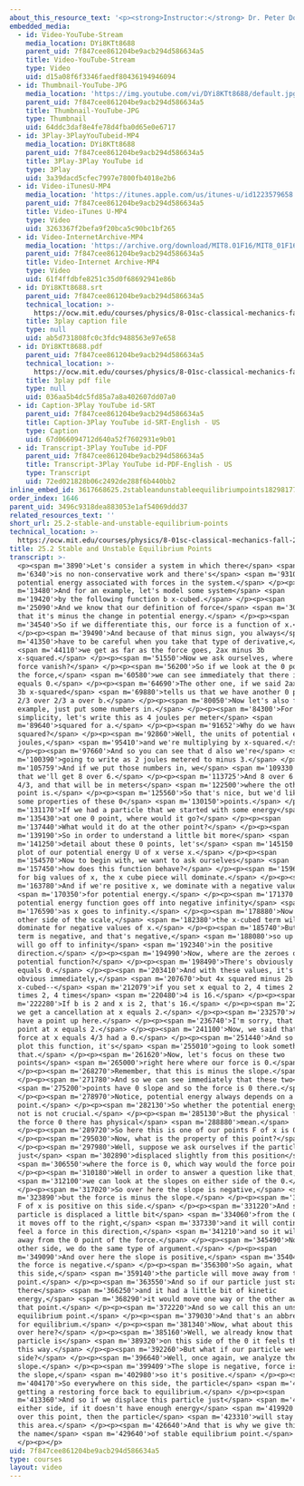 ```yaml
---
about_this_resource_text: '<p><strong>Instructor:</strong> Dr. Peter Dourmashkin</p>'
embedded_media:
  - id: Video-YouTube-Stream
    media_location: DYi8KTt8688
    parent_uid: 7f847cee861204be9acb294d586634a5
    title: Video-YouTube-Stream
    type: Video
    uid: d15a08f6f3346faedf80436194946094
  - id: Thumbnail-YouTube-JPG
    media_location: 'https://img.youtube.com/vi/DYi8KTt8688/default.jpg'
    parent_uid: 7f847cee861204be9acb294d586634a5
    title: Thumbnail-YouTube-JPG
    type: Thumbnail
    uid: 64ddc3daf8e4fe78d4fba0d65e0e6717
  - id: 3Play-3PlayYouTubeid-MP4
    media_location: DYi8KTt8688
    parent_uid: 7f847cee861204be9acb294d586634a5
    title: 3Play-3Play YouTube id
    type: 3Play
    uid: 3a39dacd5cfec7997e7800fb4018e2b6
  - id: Video-iTunesU-MP4
    media_location: 'https://itunes.apple.com/us/itunes-u/id1223579658'
    parent_uid: 7f847cee861204be9acb294d586634a5
    title: Video-iTunes U-MP4
    type: Video
    uid: 3263367f2befa9f20bca5c90bc1bf265
  - id: Video-InternetArchive-MP4
    media_location: 'https://archive.org/download/MIT8.01F16/MIT8_01F16_L25v02_360p.mp4'
    parent_uid: 7f847cee861204be9acb294d586634a5
    title: Video-Internet Archive-MP4
    type: Video
    uid: 61f4ffdbfe8251c35d0f68692941e86b
  - id: DYi8KTt8688.srt
    parent_uid: 7f847cee861204be9acb294d586634a5
    technical_location: >-
      https://ocw.mit.edu/courses/physics/8-01sc-classical-mechanics-fall-2016/week-8-potential-energy-and-energy-conservation/25.2-stable-and-unstable-equilibrium-points/25.2-stable-and-unstable-equilibrium-points/DYi8KTt8688.srt
    title: 3play caption file
    type: null
    uid: ab5d731808fc0c3fdc9488563e97e658
  - id: DYi8KTt8688.pdf
    parent_uid: 7f847cee861204be9acb294d586634a5
    technical_location: >-
      https://ocw.mit.edu/courses/physics/8-01sc-classical-mechanics-fall-2016/week-8-potential-energy-and-energy-conservation/25.2-stable-and-unstable-equilibrium-points/25.2-stable-and-unstable-equilibrium-points/DYi8KTt8688.pdf
    title: 3play pdf file
    type: null
    uid: 036aa5b4dc5fd85a7a8a402607dd07a0
  - id: Caption-3Play YouTube id-SRT
    parent_uid: 7f847cee861204be9acb294d586634a5
    title: Caption-3Play YouTube id-SRT-English - US
    type: Caption
    uid: 67d066094712d640a52f7602931e9b01
  - id: Transcript-3Play YouTube id-PDF
    parent_uid: 7f847cee861204be9acb294d586634a5
    title: Transcript-3Play YouTube id-PDF-English - US
    type: Transcript
    uid: 72ed021828b06c2492de288f6b440bb2
inline_embed_id: 3617668625.2stableandunstableequilibriumpoints18298177
order_index: 1646
parent_uid: 3496c9318dea883053e1af54069ddd37
related_resources_text: ''
short_url: 25.2-stable-and-unstable-equilibrium-points
technical_location: >-
  https://ocw.mit.edu/courses/physics/8-01sc-classical-mechanics-fall-2016/week-8-potential-energy-and-energy-conservation/25.2-stable-and-unstable-equilibrium-points/25.2-stable-and-unstable-equilibrium-points
title: 25.2 Stable and Unstable Equilibrium Points
transcript: >-
  <p><span m='3890'>Let's consider a system in which there</span> <span
  m='6340'>is no non-conservative work and there's</span> <span m='9310'>a
  potential energy associated with forces in the system.</span> </p><p><span
  m='13480'>And for an example, let's model some system</span> <span
  m='19420'>by the following function b x-cubed.</span> </p><p><span
  m='25090'>And we know that our definition of force</span> <span m='30250'>is
  that it's minus the change in potential energy.</span> </p><p><span
  m='34540'>So if we differentiate this, our force is a function of x.</span>
  </p><p><span m='39490'>And because of that minus sign, you always</span> <span
  m='41350'>have to be careful when you take that type of derivative,</span>
  <span m='44110'>we get as far as the force goes, 2ax minus 3b
  x-squared.</span> </p><p><span m='51550'>Now we ask ourselves, where does this
  force vanish?</span> </p><p><span m='56200'>So if we look at the 0 points for
  the force,</span> <span m='60580'>we can see immediately that there is one x
  equals 0.</span> </p><p><span m='64690'>The other one, if we said 2ax equals a
  3b x-squared</span> <span m='69880'>tells us that we have another 0 point at
  2/3 over 2/3 a over b.</span> </p><p><span m='80050'>Now let's also for
  example, just put some numbers in.</span> </p><p><span m='84300'>For some
  simplicity, let's write this as 4 joules per meter</span> <span
  m='89640'>squared for a.</span> </p><p><span m='91652'>Why do we have meter
  squared?</span> </p><p><span m='92860'>Well, the units of potential energy are
  joules,</span> <span m='95410'>and we're multiplying by x-squared.</span>
  </p><p><span m='97660'>And so you can see that d also we're</span> <span
  m='100390'>going to write as 2 joules metered to minus 3.</span> </p><p><span
  m='105759'>And if we put those numbers in, we</span> <span m='109330'>can see
  that we'll get 8 over 6.</span> </p><p><span m='113725'>And 8 over 6 is just
  4/3, and that will be in meters</span> <span m='122500'>where the other 0
  point is.</span> </p><p><span m='125560'>So that's nice, but we'd like to do
  some properties of these 0</span> <span m='130150'>points.</span> </p><p><span
  m='131170'>If we had a particle that we started with some energy</span> <span
  m='135430'>at one 0 point, where would it go?</span> </p><p><span
  m='137440'>What would it do at the other point?</span> </p><p><span
  m='139190'>So in order to understand a little bit more</span> <span
  m='141250'>detail about these 0 points, let's</span> <span m='145150'>make a
  plot of our potential energy U of x verse x.</span> </p><p><span
  m='154570'>Now to begin with, we want to ask ourselves</span> <span
  m='157450'>how does this function behave?</span> </p><p><span m='159610'>And
  for big values of x, the x cube piece will dominate.</span> </p><p><span
  m='163780'>And if we're positive x, we dominate with a negative value</span>
  <span m='170350'>for potential energy.</span> </p><p><span m='171370'>So our
  potential energy function goes off into negative infinity</span> <span
  m='176590'>as x goes to infinity.</span> </p><p><span m='178880'>Now on the
  other side of the scale,</span> <span m='182380'>the x-cubed term will
  dominate for negative values of x.</span> </p><p><span m='185740'>But this
  term is negative, and that's negative,</span> <span m='188080'>so up here it
  will go off to infinity</span> <span m='192340'>in the positive
  direction.</span> </p><p><span m='194990'>Now, where are the zeroes of the
  potential function?</span> </p><p><span m='198490'>There's obviously one at x
  equals 0.</span> </p><p><span m='203410'>And with these values, it's not 100%
  obvious immediately,</span> <span m='207670'>but 4x squared minus 2b
  x-cubed--</span> <span m='212079'>if you set x equal to 2, 4 times 2 is 8, b 2
  times 2, 4 times</span> <span m='220480'>4 is 16.</span> </p><p><span
  m='222280'>If b is 2 and x is 2, that's 16.</span> </p><p><span m='225840'>So
  we get a cancellation at x equals 2.</span> </p><p><span m='232570'>And so we
  have a point up here.</span> </p><p><span m='236740'>I'm sorry, that's our 0
  point at x equals 2.</span> </p><p><span m='241100'>Now, we said that the
  force at x equals 4/3 had a 0.</span> </p><p><span m='251440'>And so if we
  plot this function, it's</span> <span m='255010'>going to look something like
  that.</span> </p><p><span m='261620'>Now, let's focus on these two
  points</span> <span m='265000'>right here where our force is 0.</span>
  </p><p><span m='268270'>Remember, that this is minus the slope.</span>
  </p><p><span m='271780'>And so we can see immediately that these two</span>
  <span m='275200'>points have 0 slope and so the force is 0 there.</span>
  </p><p><span m='278970'>Notice, potential energy always depends on a reference
  point.</span> </p><p><span m='282130'>So whether the potential energy is 0 or
  not is not crucial.</span> </p><p><span m='285130'>But the physical fact that
  the force 0 there has physical</span> <span m='288880'>mean.</span>
  </p><p><span m='289720'>So here this is one of our points F of x is 0.</span>
  </p><p><span m='295030'>Now, what is the property of this point?</span>
  </p><p><span m='297980'>Well, suppose we ask ourselves if the particle were
  just</span> <span m='302890'>displaced slightly from this position</span>
  <span m='306550'>where the force is 0, which way would the force point?</span>
  </p><p><span m='310180'>Well in order to answer a question like that,</span>
  <span m='312100'>we can look at the slopes on either side of the 0.</span>
  </p><p><span m='317020'>So over here the slope is negative,</span> <span
  m='323890'>but the force is minus the slope.</span> </p><p><span m='327230'>So
  F of x is positive on this side.</span> </p><p><span m='331220'>And so if a
  particle is displaced a little bit</span> <span m='334060'>from the 0 point,
  it moves off to the right,</span> <span m='337330'>and it will continue to
  feel a force in this direction,</span> <span m='341210'>and so it will move
  away from the 0 point of the force.</span> </p><p><span m='345490'>Now on the
  other side, we do the same type of argument.</span> </p><p><span
  m='349090'>And over here the slope is positive,</span> <span m='354040'>but
  the force is negative.</span> </p><p><span m='356300'>So again, what we see on
  this side,</span> <span m='359140'>the particle will move away from this 0
  point.</span> </p><p><span m='363550'>And so if our particle just started
  there</span> <span m='366250'>and it had a little bit of kinetic
  energy,</span> <span m='368290'>it would move one way or the other away from
  that point.</span> </p><p><span m='372220'>And so we call this an unstable
  equilibrium point.</span> </p><p><span m='379030'>And that's an abbreviation
  for equilibrium.</span> </p><p><span m='381340'>Now, what about this 0 point
  over here?</span> </p><p><span m='385160'>Well, we already know that if a
  particle is</span> <span m='389320'>on this side of the 0 it feels the force
  this way.</span> </p><p><span m='392260'>But what if our particle were on this
  side?</span> </p><p><span m='396640'>Well, once again, we analyze the
  slope.</span> </p><p><span m='399409'>The slope is negative, force is minus
  the slope,</span> <span m='402980'>so it's positive.</span> </p><p><span
  m='404170'>So everywhere on this side, the particle</span> <span m='408820'>is
  getting a restoring force back to equilibrium.</span> </p><p><span
  m='413360'>And so if we displace this particle just</span> <span m='415630'>on
  either side, if it doesn't have enough energy</span> <span m='419920'>to get
  over this point, then the particle</span> <span m='423310'>will stay around
  this area.</span> </p><p><span m='426640'>And that is why we give this point
  the name</span> <span m='429640'>of stable equilibrium point.</span>
  </p><p></p>
uid: 7f847cee861204be9acb294d586634a5
type: courses
layout: video
---
```

